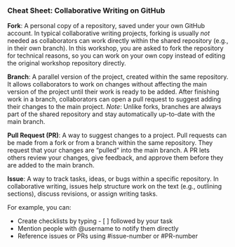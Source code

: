 ### Cheat Sheet: Collaborative Writing on GitHub

**Fork**: A personal copy of a repository, saved under your own GitHub account. In typical collaborative writing projects, forking is usually *not* needed as collaborators can work directly within the shared repository (e.g., in their own branch). In this workshop, you are asked to fork the repository for technical reasons, so you can work on your own copy instead of editing the original workshop repository directly.

**Branch**: A parallel version of the project, created within the same repository. It allows collaborators to work on changes without affecting the main version of the project until their work is ready to be added. After finishing work in a branch, collaborators can open a pull request to suggest adding their changes to the main project. *Note*: Unlike forks, branches are always part of the shared repository and stay automatically up-to-date with the main branch. 

**Pull Request (PR)**: A way to suggest changes to a project. Pull requests can be made from a fork or from a branch within the same repository. They request that your changes are “pulled” into the main branch. A PR lets others review your changes, give feedback, and approve them before they are added to the main branch.

**Issue**: A way to track tasks, ideas, or bugs within a specific repository. In collaborative writing, issues help structure work on the text (e.g., outlining sections), discuss revisions, or assign writing tasks.

For example, you can: 
- Create checklists by typing - [ ] followed by your task
- Mention people with @username to notify them directly
- Reference issues or PRs using #issue-number or #PR-number


